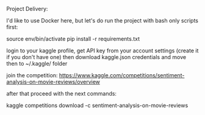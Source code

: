 Project Delivery:

I'd like to use Docker here, but let's do run the project with bash only scripts first:


source env/bin/activate
pip install -r requirements.txt

login to your kaggle profile, get API key from your account settings (create it if you don't have one)
then download kaggle.json credentials and move then to ~/.kaggle/ folder

join the competition: https://www.kaggle.com/competitions/sentiment-analysis-on-movie-reviews/overview

after that proceed with the next commands:

kaggle competitions download -c sentiment-analysis-on-movie-reviews

